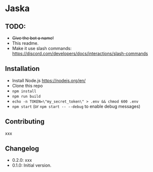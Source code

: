 # Jaska

## TODO:

- ~~Give the bot a name!~~
- This readme.
- Make it use slash commands: https://discord.com/developers/docs/interactions/slash-commands

## Installation
- Install Node.js https://nodejs.org/en/
- Clone this repo
- `npm install`
- `npm run build`
- `echo -n TOKEN=\"my_secret_token\" > .env && chmod 600 .env`
- `npm start` (or `npm start -- --debug` to enable debug messages)

## Contributing

xxx

## Changelog

- 0.2.0: xxx
- 0.1.0: Initial version.
